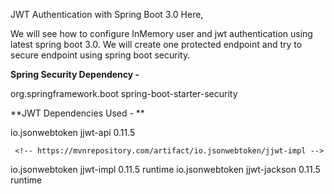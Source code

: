 JWT Authentication with Spring Boot 3.0
Here, 

We will see how to configure InMemory user and jwt authentication using latest spring boot 3.0.
We will create one protected endpoint and try to secure endpoint using spring boot security.

**Spring Security Dependency -**

<dependency>
    <groupId>org.springframework.boot</groupId>
    <artifactId>spring-boot-starter-security</artifactId>
</dependency>


**JWT Dependencies Used - **

<!-- https://mvnrepository.com/artifact/io.jsonwebtoken/jjwt-api -->
<dependency>
    <groupId>io.jsonwebtoken</groupId>
    <artifactId>jjwt-api</artifactId>
    <version>0.11.5</version>
</dependency>


     <!-- https://mvnrepository.com/artifact/io.jsonwebtoken/jjwt-impl -->
<dependency>
    <groupId>io.jsonwebtoken</groupId>
    <artifactId>jjwt-impl</artifactId>
    <version>0.11.5</version>
    <scope>runtime</scope>
</dependency>

<dependency>
    <groupId>io.jsonwebtoken</groupId>
    <artifactId>jjwt-jackson</artifactId> <!-- or jjwt-gson if Gson is preferred -->
    <version>0.11.5</version>
    <scope>runtime</scope>
</dependency>

